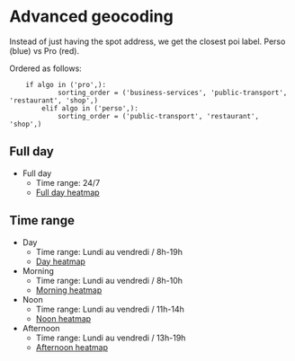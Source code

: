 # Advanced geocoding

Instead of just having the spot address, we get the closest poi label. Perso (blue) vs Pro (red).

Ordered as follows:

		if algo in ('pro',):
		        sorting_order = ('business-services', 'public-transport', 'restaurant', 'shop',)
		    elif algo in ('perso',):
		        sorting_order = ('public-transport', 'restaurant', 'shop',)


## Full day

-  Full day
	-  Time range: 24/7
	-  [Full day heatmap](https://tiphaine.github.io/maas-demo/demo/advanced-poi-labels/paris-2019-04-18-final_dbscan-diff_heatmap_poi.html)


## Time range

-  Day
	-  Time range: Lundi au vendredi / 8h-19h
	-  [Day heatmap](https://tiphaine.github.io/maas-demo/demo/advanced-poi-labels/paris-2019-04-18-final_dbscan-diff_heatmap_poi_day.html)
- Morning
	- Time range: Lundi au vendredi / 8h-10h
	- [Morning heatmap](https://tiphaine.github.io/maas-demo/demo/advanced-poi-labels/paris-2019-04-18-final_dbscan-diff_heatmap_poi_morning.html)
- 	Noon
	-  Time range: Lundi au vendredi / 11h-14h
	-  [Noon heatmap](https://tiphaine.github.io/maas-demo/demo/advanced-poi-labels/paris-2019-04-18-final_dbscan-diff_heatmap_poi_noon.html)
-  Afternoon
	-  Time range: Lundi au vendredi / 13h-19h
	-  [Afternoon heatmap](https://tiphaine.github.io/maas-demo/demo/advanced-poi-labels/paris-2019-04-18-final_dbscan-diff_heatmap_poi_afternoon.html)
